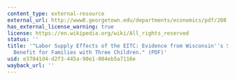 ```yaml
---
content_type: external-resource
external_url: http://www8.georgetown.edu/departments/economics/pdf/208.pdf
has_external_license_warning: true
license: https://en.wikipedia.org/wiki/All_rights_reserved
status: ''
title: '"Labor Supply Effects of the EITC: Evidence from Wisconsin''s Supplemental
  Benefit for Families with Three Children." (PDF)'
uid: e37841d4-d2f3-445a-90e1-084eb5a7116e
wayback_url: ''
---
```

